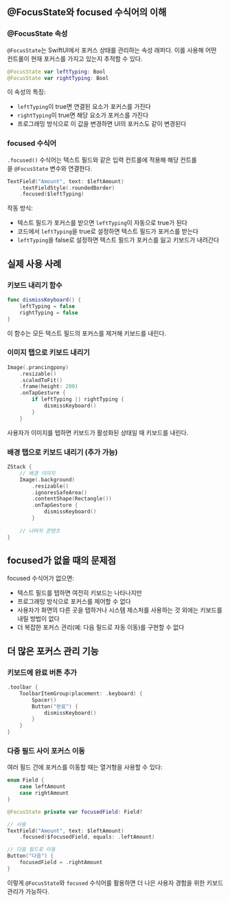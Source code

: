 ## @FocusState와 focused 수식어의 이해

### @FocusState 속성

`@FocusState`는 SwiftUI에서 포커스 상태를 관리하는 속성 래퍼다. 이를 사용해 어떤 컨트롤이 현재 포커스를 가지고 있는지 추적할 수 있다.

```swift
@FocusState var leftTyping: Bool
@FocusState var rightTyping: Bool
```

이 속성의 특징:

- `leftTyping`이 true면 연결된 요소가 포커스를 가진다
- `rightTyping`이 true면 해당 요소가 포커스를 가진다
- 프로그래밍 방식으로 이 값을 변경하면 UI의 포커스도 같이 변경된다

### focused 수식어

`.focused()` 수식어는 텍스트 필드와 같은 입력 컨트롤에 적용해 해당 컨트롤을 `@FocusState` 변수와 연결한다.

```swift
TextField("Amount", text: $leftAmount)
    .textFieldStyle(.roundedBorder)
    .focused($leftTyping)
```

작동 방식:

- 텍스트 필드가 포커스를 받으면 `leftTyping`이 자동으로 true가 된다
- 코드에서 `leftTyping`을 true로 설정하면 텍스트 필드가 포커스를 받는다
- `leftTyping`을 false로 설정하면 텍스트 필드가 포커스를 잃고 키보드가 내려간다

## 실제 사용 사례

### 키보드 내리기 함수

```swift
func dismissKeyboard() {
    leftTyping = false
    rightTyping = false
}
```

이 함수는 모든 텍스트 필드의 포커스를 제거해 키보드를 내린다.

### 이미지 탭으로 키보드 내리기

```swift
Image(.prancingpony)
    .resizable()
    .scaledToFit()
    .frame(height: 200)
    .onTapGesture {
        if leftTyping || rightTyping {
            dismissKeyboard()
        }
    }
```

사용자가 이미지를 탭하면 키보드가 활성화된 상태일 때 키보드를 내린다.

### 배경 탭으로 키보드 내리기 (추가 가능)

```swift
ZStack {
    // 배경 이미지
    Image(.background)
        .resizable()
        .ignoresSafeArea()
        .contentShape(Rectangle())
        .onTapGesture {
            dismissKeyboard()
        }
    
    // 나머지 콘텐츠
}
```

## focused가 없을 때의 문제점

focused 수식어가 없으면:

- 텍스트 필드를 탭하면 여전히 키보드는 나타나지만
- 프로그래밍 방식으로 포커스를 제어할 수 없다
- 사용자가 화면의 다른 곳을 탭하거나 시스템 제스처를 사용하는 것 외에는 키보드를 내릴 방법이 없다
- 더 복잡한 포커스 관리(예: 다음 필드로 자동 이동)를 구현할 수 없다

## 더 많은 포커스 관리 기능

### 키보드에 완료 버튼 추가

```swift
.toolbar {
    ToolbarItemGroup(placement: .keyboard) {
        Spacer()
        Button("완료") {
            dismissKeyboard()
        }
    }
}
```

### 다중 필드 사이 포커스 이동

여러 필드 간에 포커스를 이동할 때는 열거형을 사용할 수 있다:

```swift
enum Field {
    case leftAmount
    case rightAmount
}

@FocusState private var focusedField: Field?

// 사용
TextField("Amount", text: $leftAmount)
    .focused($focusedField, equals: .leftAmount)

// 다음 필드로 이동
Button("다음") {
    focusedField = .rightAmount
}
```

이렇게 `@FocusState`와 `focused` 수식어를 활용하면 더 나은 사용자 경험을 위한 키보드 관리가 가능하다.